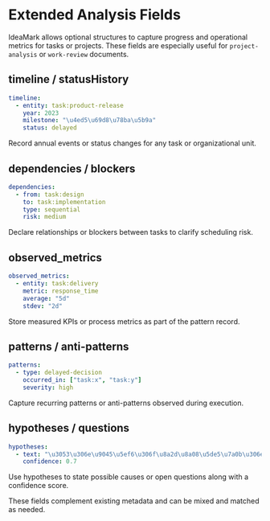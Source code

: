 # Extended Analysis Fields

IdeaMark allows optional structures to capture progress and operational metrics for tasks or projects.
These fields are especially useful for `project-analysis` or `work-review` documents.

## timeline / statusHistory

```yaml
timeline:
  - entity: task:product-release
    year: 2023
    milestone: "\u4ed5\u69d8\u78ba\u5b9a"
    status: delayed
```

Record annual events or status changes for any task or organizational unit.

## dependencies / blockers

```yaml
dependencies:
  - from: task:design
    to: task:implementation
    type: sequential
    risk: medium
```

Declare relationships or blockers between tasks to clarify scheduling risk.

## observed_metrics

```yaml
observed_metrics:
  - entity: task:delivery
    metric: response_time
    average: "5d"
    stdev: "2d"
```

Store measured KPIs or process metrics as part of the pattern record.

## patterns / anti-patterns

```yaml
patterns:
  - type: delayed-decision
    occurred_in: ["task:x", "task:y"]
    severity: high
```

Capture recurring patterns or anti-patterns observed during execution.

## hypotheses / questions

```yaml
hypotheses:
  - text: "\u3053\u306e\u9045\u5ef6\u306f\u8a2d\u8a08\u5de5\u7a0b\u306e\u5c5e\u4eba\u6027\u304c\u539f\u56e0\u3067\u3042\u308b\u53ef\u80fd\u6027\u304c\u9ad8\u3044"
    confidence: 0.7
```

Use hypotheses to state possible causes or open questions along with a confidence score.

These fields complement existing metadata and can be mixed and matched as needed.
